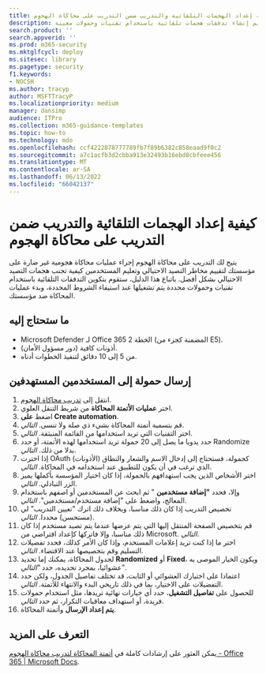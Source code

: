 ```yaml
---
title: كيفية إعداد الهجمات التلقائية والتدريب ضمن التدريب على محاكاة الهجوم
description: خطوات أتمتة تدريب محاكاة الهجوم وإرسال حمولة إلى المستخدمين المستهدفين. باتباع هذا الدليل، ستتعلم إنشاء تدفقات هجمات تلقائية باستخدام تقنيات وحمولات معينة.
search.product: ''
search.appverid: ''
ms.prod: m365-security
ms.mktglfcycl: deploy
ms.sitesec: library
ms.pagetype: security
f1.keywords:
- NOCSH
ms.author: tracyp
author: MSFTTracyP
ms.localizationpriority: medium
manager: dansimp
audience: ITPro
ms.collection: m365-guidance-templates
ms.topic: how-to
ms.technology: mdo
ms.openlocfilehash: ccf4222878777789fb7f89b6382c858eaad9f0c2
ms.sourcegitcommit: a7c1acfb3d2cbba913e32493b16ebd8cbfeee456
ms.translationtype: MT
ms.contentlocale: ar-SA
ms.lasthandoff: 06/13/2022
ms.locfileid: "66042137"
---
```

# <a name="how-to-setup-automated-attacks-and-training-within-attack-simulation-training"></a>كيفية إعداد الهجمات التلقائية والتدريب ضمن التدريب على محاكاة الهجوم

يتيح لك التدريب على محاكاة الهجوم إجراء عمليات محاكاة هجومية غير ضارة على مؤسستك لتقييم مخاطر التصيد الاحتيالي وتعليم المستخدمين كيفية تجنب هجمات التصيد الاحتيالي بشكل أفضل. باتباع هذا الدليل، ستقوم بتكوين التدفقات التلقائية باستخدام تقنيات وحمولات محددة يتم تشغيلها عند استيفاء الشروط المحددة، وبدء عمليات المحاكاة ضد مؤسستك.

## <a name="what-youll-need"></a>ما ستحتاج إليه

- Microsoft Defender لـ Office 365 الخطة 2 (المضمنة كجزء من E5).
- أذونات كافية (دور مسؤول الأمان).
- من 5 إلى 10 دقائق لتنفيذ الخطوات أدناه.

## <a name="send-a-payload-to-target-users"></a>إرسال حمولة إلى المستخدمين المستهدفين

1. انتقل إلى [تدريب محاكاة الهجوم](https://security.microsoft.com/attacksimulator).
1. اختر **عمليات الأتمتة المحاكاة** من شريط التنقل العلوي.
1. اضغط **على Create automation**.
1. قم بتسمية أتمتة المحاكاة بشيء ذي صلة ولا تنسى. *التالي*.
1. اختر التقنيات التي تريد استخدامها من القائمة المنبثقة. *التالي*.
1. حدد يدويا ما يصل إلى 20 حمولة تريد استخدامها لهذه الأتمتة، أو حدد Randomize بدلا من ذلك. *التالي*.
1. إذا اخترت OAuth كحمولة، فستحتاج إلى إدخال الاسم والشعار والنطاق (الأذونات) الذي ترغب في أن يكون للتطبيق عند استخدامه في المحاكاة. *التالي*.
1. اختر الأشخاص الذين يجب استهدافهم بالحمولة، إذا كان اختيار المؤسسة بأكملها يميز الزر التبادلي. *التالي*.
1. وإلا، فحدد **"إضافة مستخدمين** " ثم ابحث عن المستخدمين أو اصفهم باستخدام المعالج، واضغط على "إضافة مستخدم/مستخدمين". *التالي*.
1. تخصيص التدريب إذا كان ذلك مناسبا، وبخلاف ذلك اترك "تعيين التدريب" لي (مستحسن) محددا. *التالي*.
1. قم بتخصيص الصفحة المنتقل إليها التي يتم عرضها عندما يتم تصيد مستخدم إذا كان ذلك مناسبا، وإلا فاتركها كإعداد افتراضي من Microsoft. *التالي*.
1. اختر ما إذا كنت تريد إعلامات المستخدم، وإذا كان الأمر كذلك، فحدد تفضيلات التسليم وقم بتخصيصها عند الاقتضاء. *التالي*.
1. لجدول المحاكاة، يمكنك إما تحديد **Randomized** أو **Fixed**، ويكون الخيار الموصى به عشوائيا، بمجرد تحديده، حدد *"التالي*".
1. اعتمادا على اختيارك العشوائي أو الثابت، قد تختلف تفاصيل الجدول، ولكن حدد التفضيلات على الاختيار، بما في ذلك تاريخي البدء والانتهاء للأتمتة. *التالي*.
1. للحصول على **تفاصيل التشغيل**، حدد أي خيارات نهائية تريدها، مثل استخدام حمولات فريدة، أو استهداف معاقبات التكرار، ثم حدد *التالي*.
1. **يتم إعداد الإرسال** وأتمتة المحاكاة.

## <a name="learn-more"></a>التعرف على المزيد

يمكن العثور على إرشادات كاملة في [أتمتة المحاكاة لتدريب محاكاة الهجوم - Office 365 | Microsoft Docs](../../office-365-security/attack-simulation-training-simulation-automations.md).
